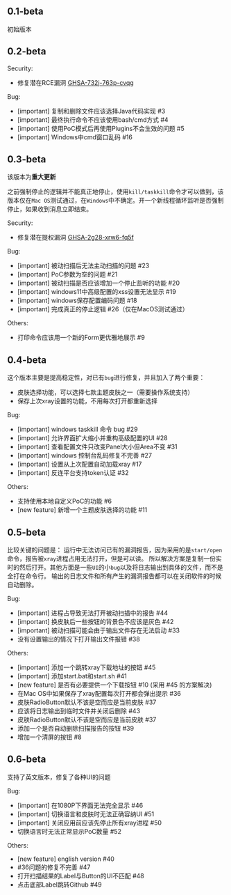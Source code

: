 ## 0.1-beta

初始版本

## 0.2-beta

Security:
- 修复潜在RCE漏洞 [GHSA-732j-763p-cvqg](https://github.com/4ra1n/super-xray/security/advisories/GHSA-732j-763p-cvqg)

Bug:
- [important] 复制和删除文件应该选择Java代码实现 #3
- [important] 最终执行命令不应该使用bash/cmd方式 #4
- [important] 使用PoC模式后再使用Plugins不会生效的问题 #5
- [important] Windows中cmd窗口乱码 #16

## 0.3-beta

该版本为**重大更新**

之前强制停止的逻辑并不能真正地停止，使用`kill/taskkill`命令才可以做到，该版本仅在`Mac OS`测试通过，在`Windows`中不确定。开一个新线程循环监听是否强制停止，如果收到消息立即结束。

Security:
- 修复潜在提权漏洞 [GHSA-2g28-xrw6-fq5f](https://github.com/4ra1n/super-xray/security/advisories/GHSA-2g28-xrw6-fq5f)

Bug:
- [important] 被动扫描后无法主动扫描的问题 #23
- [important] PoC参数为空的问题 #21
- [important] 被动扫描是否应该增加一个停止监听的功能 #20
- [important] windows11中高级配置的xss设置无法显示 #19
- [important] windows保存配置编码问题 #18
- [important] 完成真正的停止逻辑 #26（仅在MacOS测试通过）

Others:
- 打印命令应该用一个新的Form更优雅地展示 #9

## 0.4-beta

这个版本主要是提高稳定性，对已有`bug`进行修复，并且加入了两个重要：
- 皮肤选择功能，可以选择七款主题皮肤之一（需要操作系统支持）
- 保存上次xray设置的功能，不用每次打开都重新选择

Bug:
- [important] windows taskkill 命令 bug #29
- [important] 允许界面扩大缩小并重构高级配置的UI #28
- [important] 查看配置文件只改变Panel大小但Area不变 #31
- [important] windows 控制台乱码修复不完善 #27
- [important] 设置从上次配置自动加载xray #17
- [important] 反连平台支持token认证 #32

Others:
- 支持使用本地自定义PoC的功能 #6
- [new feature] 新增一个主题皮肤选择的功能 #11

## 0.5-beta

比较关键的问题是： 运行中无法访问已有的漏洞报告，因为采用的是`start/open`命令，报告被`xray`进程占用无法打开，但是可以读。
所以解决方案是复制一份实时的然后打开。其他方面是一些`UI`的小`bug`以及将日志输出到具体的文件，而不是全打在命令行。
输出的日志文件和所有产生的漏洞报告都可以在关闭软件的时候自动删除。

Bug:
- [important] 进程占导致无法打开被动扫描中的报告 #44
- [important] 换皮肤后一些按钮的背景色不应该是灰色 #42
- [important] 被动扫描可能会由于输出文件存在无法启动 #33
- 没有设置输出的情况下打开输出文件报错 #38

Others:
- [important] 添加一个跳转xray下载地址的按钮 #45
- [important] 添加start.bat和start.sh #41
- [new feature] 是否有必要提供一个下载按钮 #10 (采用 #45 的方案解决)
- 在Mac OS中如果保存了xray配置每次打开都会弹出提示 #36
- 皮肤RadioButton默认不该是空而应是当前皮肤 #37
- 应该将日志输出到临时文件并关闭后删除 #43
- 皮肤RadioButton默认不该是空而应是当前皮肤 #37
- 添加一个是否自动删除扫描报告的按钮 #39
- 增加一个清屏的按钮 #8

## 0.6-beta

支持了英文版本，修复了各种UI的问题

Bug:
- [important] 在1080P下界面无法完全显示 #46
- [important] 切换语言和皮肤时无法正确容纳UI #51
- [important] 关闭应用前应该先停止所有xray进程 #50
- 切换语言时无法正常显示PoC数量 #52

Others:
- [new feature] english version #40
- #36问题的修复不完善 #47
- 打开扫描结果的Label与Button的UI不匹配 #48
- 点击底部Label跳转Github #49
